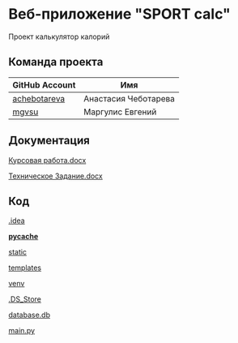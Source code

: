# Веб-приложение "SPORT calc"
Проект калькулятор калорий

## Команда проекта

| GitHub Account | Имя |
| ------ | ------ |
| [achebotareva](https://github.com/achebotareva) | Анастасия Чеботарева |
| [mgvsu](https://github.com/mgvsu) | Маргулис Евгений |

## Документация
[Курсовая работа.docx](https://github.com/mgvsu/Calorie-Calculator/blob/main/Курсовая%20работа.docx)



[Техническое Задание.docx](https://github.com/mgvsu/Calorie-Calculator/blob/main/Техническое%20задание.docx)



## Код
[ .idea ]( https://github.com/mgvsu/SPORT-calc/tree/main/.idea )

[ __pycache__ ]( https://github.com/mgvsu/SPORT-calc/tree/main/__pycache__ )

[ static ]( https://github.com/mgvsu/SPORT-calc/tree/main/static )

[ templates ]( https://github.com/mgvsu/SPORT-calc/tree/main/templates )

[ venv ]( https://github.com/mgvsu/SPORT-calc/tree/main/venv )

[ .DS_Store ]( https://github.com/mgvsu/SPORT-calc/blob/main/.DS_Store )

[ database.db ]( https://github.com/mgvsu/SPORT-calc/tree/main/database.db )

[ main.py ]( https://github.com/mgvsu/SPORT-calc#:~:text=6%20minutes%20ago-,main.py,-SPORT%20calc )


